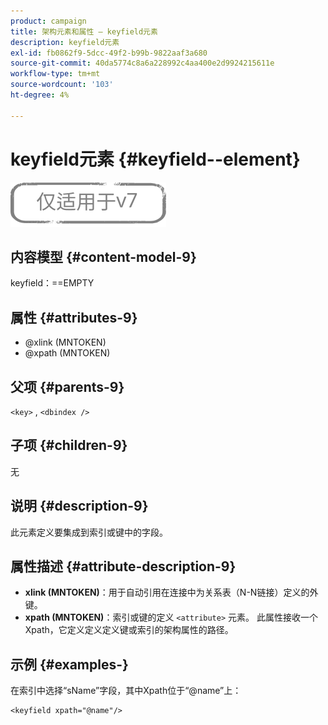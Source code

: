 ```yaml
---
product: campaign
title: 架构元素和属性 — keyfield元素
description: keyfield元素
exl-id: fb0862f9-5dcc-49f2-b99b-9822aaf3a680
source-git-commit: 40da5774c8a6a228992c4aa400e2d9924215611e
workflow-type: tm+mt
source-wordcount: '103'
ht-degree: 4%

---
```


# keyfield元素 {#keyfield--element}

![](../../../assets/v7-only.svg)

## 内容模型 {#content-model-9}

keyfield：==EMPTY

## 属性 {#attributes-9}

* @xlink (MNTOKEN)
* @xpath (MNTOKEN)

## 父项 {#parents-9}

`<key>`  ,  `<dbindex />`

## 子项 {#children-9}

无

## 说明 {#description-9}

此元素定义要集成到索引或键中的字段。

## 属性描述 {#attribute-description-9}

* **xlink (MNTOKEN)**：用于自动引用在连接中为关系表（N-N链接）定义的外键。
* **xpath (MNTOKEN)**：索引或键的定义 `<attribute>`  元素。 此属性接收一个Xpath，它定义定义定义键或索引的架构属性的路径。

## 示例 {#examples-}

在索引中选择“sName”字段，其中Xpath位于“@name”上：

```
<keyfield xpath="@name"/>
```
